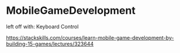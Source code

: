 # MobileGameDevelopment

left off with: Keyboard Control

https://stackskills.com/courses/learn-mobile-game-development-by-building-15-games/lectures/323644




